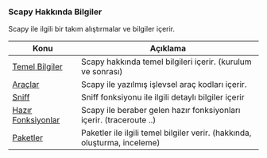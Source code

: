 ### Scapy Hakkında Bilgiler 

Scapy ile ilgili bir takım alıştırmalar ve bilgiler içerir.

Konu         | Açıklama
------------ | -------------
[Temel Bilgiler](https://github.com/besimaltnok/scapy-cheatsheet/tree/master/temelbilgiler) | Scapy hakkında temel bilgileri içerir. (kurulum ve sonrası)
[Araçlar](https://github.com/besimaltnok/scapy-cheatsheet/tree/master/araclar) | Scapy ile yazılmış işlevsel araç kodları içerir.
[Sniff](https://github.com/besimaltnok/scapy-cheatsheet/tree/master/sniff) | Sniff fonksiyonu ile ilgili detaylı bilgiler içerir
[Hazır Fonksiyonlar](https://github.com/besimaltnok/scapy-cheatsheet/tree/master/hazir-fonksiyonlar) | Scapy ile beraber gelen hazır fonksiyonları içerir. (traceroute ..)
[Paketler](https://github.com/besimaltnok/scapy-cheatsheet/tree/master/araclar) | Paketler ile ilgili temel bilgiler verir. (hakkında, oluşturma, inceleme)

